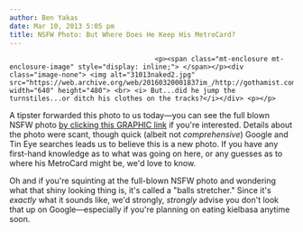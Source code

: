```yaml
---
author: Ben Yakas
date: Mar 10, 2013 5:05 pm
title: NSFW Photo: But Where Does He Keep His MetroCard?
---
```


	
										<p><span class="mt-enclosure mt-enclosure-image" style="display: inline;"> </span></p><div class="image-none"> <img alt="31013naked2.jpg" src="https://web.archive.org/web/20160320001837im_/http://gothamist.com/attachments/byakas/31013naked2.jpg" width="640" height="480"> <br> <i> But...did he jump the turnstiles...or ditch his clothes on the tracks?</i></div> <p></p>

<p>A tipster forwarded this photo to us today&#x2014;you can see the full blown NSFW photo <a href="https://web.archive.org/web/20160320001837/http://gothamist.com/attachments/byakas/31013naked1.jpg">by clicking this GRAPHIC link</a> if you&apos;re interested. Details about the photo were scant, though quick (albeit not <em>comprehensive</em>) Google and Tin Eye searches leads us to believe this is a new photo. If you have any first-hand knowledge as to what was going on here, or any guesses as to where his MetroCard might be, we&apos;d love to know.</p>

<p>Oh and if you&apos;re squinting at the full-blown NSFW photo and wondering what that shiny looking thing is, it&apos;s called a &quot;balls stretcher.&quot; Since it&apos;s <em>exactly</em> what it sounds like, we&apos;d strongly, <em>strongly</em> advise you don&apos;t look that up on Google&#x2014;especially if you&apos;re planning on eating kielbasa anytime soon.<br>
</p>					
										
									
				